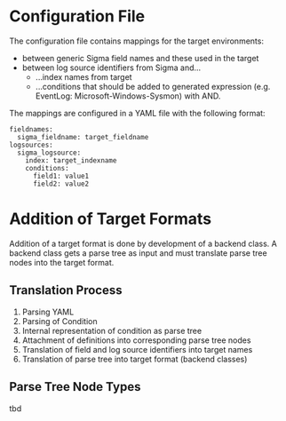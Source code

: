 # Configuration File

The configuration file contains mappings for the target environments:

* between generic Sigma field names and these used in the target
* between log source identifiers from Sigma and...
  * ...index names from target
  * ...conditions that should be added to generated expression (e.g. EventLog: Microsoft-Windows-Sysmon) with AND.

The mappings are configured in a YAML file with the following format:

```
fieldnames:
  sigma_fieldname: target_fieldname
logsources:
  sigma_logsource:
    index: target_indexname
    conditions:
      field1: value1
      field2: value2
```
# Addition of Target Formats
Addition of a target format is done by development of a backend class. A backend class gets a parse tree as input and must translate parse tree nodes into the target format.

## Translation Process

1. Parsing YAML
2. Parsing of Condition
3. Internal representation of condition as parse tree
4. Attachment of definitions into corresponding parse tree nodes
5. Translation of field and log source identifiers into target names
6. Translation of parse tree into target format (backend classes)

## Parse Tree Node Types
tbd